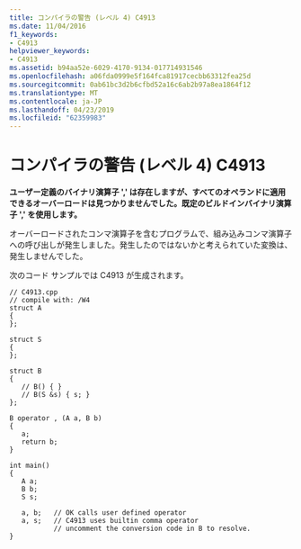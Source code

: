 ```yaml
---
title: コンパイラの警告 (レベル 4) C4913
ms.date: 11/04/2016
f1_keywords:
- C4913
helpviewer_keywords:
- C4913
ms.assetid: b94aa52e-6029-4170-9134-017714931546
ms.openlocfilehash: a06fda0999e5f164fca81917cecbb63312fea25d
ms.sourcegitcommit: 0ab61bc3d2b6cfbd52a16c6ab2b97a8ea1864f12
ms.translationtype: MT
ms.contentlocale: ja-JP
ms.lasthandoff: 04/23/2019
ms.locfileid: "62359983"
---
```

# <a name="compiler-warning-level-4-c4913"></a>コンパイラの警告 (レベル 4) C4913

**ユーザー定義のバイナリ演算子 ',' は存在しますが、すべてのオペランドに適用できるオーバーロードは見つかりませんでした。既定のビルドインバイナリ演算子 ',' を使用します。**

オーバーロードされたコンマ演算子を含むプログラムで、組み込みコンマ演算子への呼び出しが発生しました。発生したのではないかと考えられていた変換は、発生しませんでした。

次のコード サンプルでは C4913 が生成されます。

```
// C4913.cpp
// compile with: /W4
struct A
{
};

struct S
{
};

struct B
{
   // B() { }
   // B(S &s) { s; }
};

B operator , (A a, B b)
{
   a;
   return b;
}

int main()
{
   A a;
   B b;
   S s;

   a, b;   // OK calls user defined operator
   a, s;   // C4913 uses builtin comma operator
           // uncomment the conversion code in B to resolve.
}
```